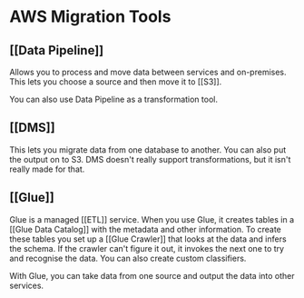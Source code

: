 # AWS Migration Tools
## [[Data Pipeline]]
Allows you to process and move data between services and on-premises. This lets you choose a source and then move it to [[S3]].

You can also use Data Pipeline as a transformation tool.

## [[DMS]]
This lets you migrate data from one database to another. You can also put the output on to S3. DMS doesn't really support transformations, but it isn't really made for that.

## [[Glue]]
Glue is a managed [[ETL]] service. When you use Glue, it creates tables in a [[Glue Data Catalog]] with the metadata and other information.
To create these tables you set up a [[Glue Crawler]] that looks at the data and infers the schema. If the crawler can't figure it out, it invokes the next one to try and recognise the data. You can also create custom classifiers.

With Glue, you can take data from one source and output the data into other services.